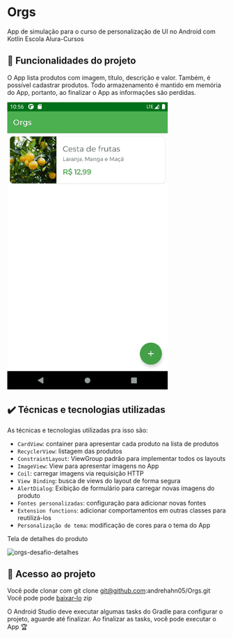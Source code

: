
# Orgs

App de simulação para o curso de personalização de UI no Android com Kotlin Escola Alura-Cursos

## 🔨 Funcionalidades do projeto

O App lista produtos com imagem, título, descrição e valor. Também, é possível cadastrar produtos. Todo armazenamento é mantido em memória do App, portanto, ao finalizar o App as informações são perdidas.

![](img/amostra.gif)

## ✔️ Técnicas e tecnologias utilizadas

As técnicas e tecnologias utilizadas pra isso são:

- `CardView`: container para apresentar cada produto na lista de produtos
- `RecyclerView`: listagem das produtos
- `ConstraintLayout`: ViewGroup padrão para implementar todos os layouts
- `ImageView`: View para apresentar imagens no App
- `Coil`: carregar imagens via requisição HTTP
- `View Binding`: busca de views do layout de forma segura
- `AlertDialog`: Exibição de formulário para carregar novas imagens do produto
- `Fontes personalizadas`: configuração para adicionar novas fontes
- `Extension functions`: adicionar comportamentos em outras classes para reutilizá-los
- `Personalização de tema`: modificação de cores para o tema do App



Tela de detalhes do produto

![orgs-desafio-detalhes](https://user-images.githubusercontent.com/8989346/124600562-3a743e00-de3d-11eb-9d45-15e8a8d2976f.gif)


## 📁 Acesso ao projeto

Você pode clonar com git clone git@github.com:andrehahn05/Orgs.git
Você pode pode [baixar-lo](https://github.com/andrehahn05/Orgs/archive/refs/heads/v2.zip) zip

O Android Studio deve executar algumas tasks do Gradle para configurar o projeto, aguarde até finalizar. Ao finalizar as tasks, você pode executar o App 🏆 
